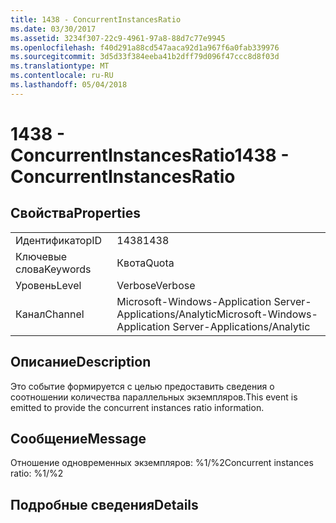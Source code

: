 ```yaml
---
title: 1438 - ConcurrentInstancesRatio
ms.date: 03/30/2017
ms.assetid: 3234f307-22c9-4961-97a8-88d7c77e9945
ms.openlocfilehash: f40d291a88cd547aaca92d1a967f6a0fab339976
ms.sourcegitcommit: 3d5d33f384eeba41b2dff79d096f47ccc8d8f03d
ms.translationtype: MT
ms.contentlocale: ru-RU
ms.lasthandoff: 05/04/2018
---
```

# <a name="1438---concurrentinstancesratio"></a><span data-ttu-id="7960c-102">1438 - ConcurrentInstancesRatio</span><span class="sxs-lookup"><span data-stu-id="7960c-102">1438 - ConcurrentInstancesRatio</span></span>
## <a name="properties"></a><span data-ttu-id="7960c-103">Свойства</span><span class="sxs-lookup"><span data-stu-id="7960c-103">Properties</span></span>  
  
|||  
|-|-|  
|<span data-ttu-id="7960c-104">Идентификатор</span><span class="sxs-lookup"><span data-stu-id="7960c-104">ID</span></span>|<span data-ttu-id="7960c-105">1438</span><span class="sxs-lookup"><span data-stu-id="7960c-105">1438</span></span>|  
|<span data-ttu-id="7960c-106">Ключевые слова</span><span class="sxs-lookup"><span data-stu-id="7960c-106">Keywords</span></span>|<span data-ttu-id="7960c-107">Квота</span><span class="sxs-lookup"><span data-stu-id="7960c-107">Quota</span></span>|  
|<span data-ttu-id="7960c-108">Уровень</span><span class="sxs-lookup"><span data-stu-id="7960c-108">Level</span></span>|<span data-ttu-id="7960c-109">Verbose</span><span class="sxs-lookup"><span data-stu-id="7960c-109">Verbose</span></span>|  
|<span data-ttu-id="7960c-110">Канал</span><span class="sxs-lookup"><span data-stu-id="7960c-110">Channel</span></span>|<span data-ttu-id="7960c-111">Microsoft-Windows-Application Server-Applications/Analytic</span><span class="sxs-lookup"><span data-stu-id="7960c-111">Microsoft-Windows-Application Server-Applications/Analytic</span></span>|  
  
## <a name="description"></a><span data-ttu-id="7960c-112">Описание</span><span class="sxs-lookup"><span data-stu-id="7960c-112">Description</span></span>  
 <span data-ttu-id="7960c-113">Это событие формируется с целью предоставить сведения о соотношении количества параллельных экземпляров.</span><span class="sxs-lookup"><span data-stu-id="7960c-113">This event is emitted to provide the concurrent instances ratio information.</span></span>  
  
## <a name="message"></a><span data-ttu-id="7960c-114">Сообщение</span><span class="sxs-lookup"><span data-stu-id="7960c-114">Message</span></span>  
 <span data-ttu-id="7960c-115">Отношение одновременных экземпляров: %1/%2</span><span class="sxs-lookup"><span data-stu-id="7960c-115">Concurrent instances ratio: %1/%2</span></span>  
  
## <a name="details"></a><span data-ttu-id="7960c-116">Подробные сведения</span><span class="sxs-lookup"><span data-stu-id="7960c-116">Details</span></span>
